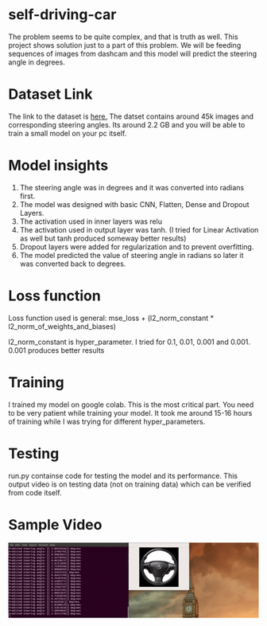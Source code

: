 # self-driving-car
The problem seems to be quite complex, and that is truth as well. This project shows solution just to a part of this problem. We 
will be feeding sequences of images from dashcam and this model will predict the steering angle in degrees.

# Dataset Link
The link to the dataset is [here.](https://drive.google.com/file/d/0B-KJCaaF7elleG1RbzVPZWV4Tlk/view) The datset contains around
45k images and corresponding steering angles. Its around 2.2 GB and you will be able to train a small model on your pc itself.

# Model insights
1. The steering angle was in degrees and it was converted into radians first.
2. The model was designed with basic CNN, Flatten, Dense and Dropout Layers.
3. The activation used in inner layers was relu
4. The activation used in output layer was tanh. (I tried for Linear Activation as well but tanh produced someway better results)
5. Dropout layers were added for regularization and to prevent overfitting.
6. The model predicted the value of steering angle in radians so later it was converted back to degrees.

# Loss function
Loss function used is general:  mse_loss + (l2_norm_constant * l2_norm_of_weights_and_biases)

l2_norm_constant is hyper_parameter.
I tried for 0.1, 0.01, 0.001 and 0.001. 0.001 produces better results

# Training 
I trained my model on google colab. This is the most critical part. You need to be very patient while training your model.
It took me around 15-16 hours of training while I was trying for different hyper_parameters.

# Testing
run.py containse code for testing the model and its performance. This output video is on testing data (not on training data) which
can be verified from code itself.

# Sample Video
<p align="center">
<img src="https://github.com/zaydmughal/self-driving-car/blob/main/steering%20predict.gif">
</p>
